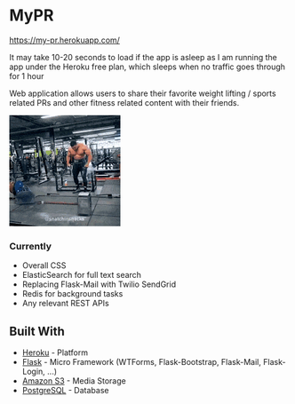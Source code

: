 # MyPR

https://my-pr.herokuapp.com/

It may take 10-20 seconds to load if the app is asleep as I am running the app under the Heroku free plan, which sleeps when no traffic goes through for 1 hour

Web application allows users to share their favorite weight lifting / sports related PRs and other fitness related content with their friends. 

![Image](assets/pr.gif)

### Currently

- Overall CSS
- ElasticSearch for full text search
- Replacing Flask-Mail with Twilio SendGrid
- Redis for background tasks
- Any relevant REST APIs

## Built With

* [Heroku](https://dashboard.heroku.com/apps) - Platform
* [Flask](https://het.as.utexas.edu/HET/Software/PyQt/qtsql.html) - Micro Framework (WTForms, Flask-Bootstrap, Flask-Mail, Flask-Login, ...)
* [Amazon S3](https://aws.amazon.com/s3/) - Media Storage
* [PostgreSQL](https://www.postgresql.org/) - Database
